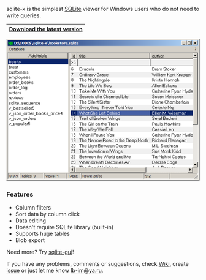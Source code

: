 sqlite-x is the simplest [SQLite](https://www.sqlite.org/index.html) viewer for Windows users who do not need to write queries.<br>

|[**Download the latest version**](https://github.com/little-brother/sqlite-x/releases/latest)|
|-------------------------------------------------------------------------------------------|

![View](sqlite-x.png)

### Features
* Column filters
* Sort data by column click
* Data editing
* Doesn't require SQLite library (built-in)
* Supports huge tables
* Blob export

Need more? Try [sqlite-gui](https://github.com/little-brother/sqlite-gui)!

If you have any problems, comments or suggestions, check [Wiki](https://github.com/little-brother/sqlite-x/wiki), create [issue](https://github.com/little-brother/sqlite-x/issues) or just let me know <a href="mailto:lb-im@ya.ru?subject=sqlite-x">lb-im@ya.ru</a>.